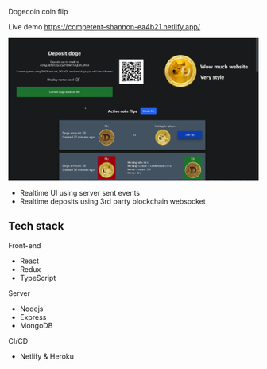 Dogecoin coin flip

Live demo https://competent-shannon-ea4b21.netlify.app/

![Demo](./demo.gif)

- Realtime UI using server sent events
- Realtime deposits using 3rd party blockchain websocket

## Tech stack

Front-end

- React
- Redux
- TypeScript

Server

- Nodejs
- Express
- MongoDB

CI/CD

- Netlify & Heroku
